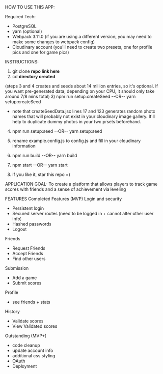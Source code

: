 HOW TO USE THIS APP:

Required Tech:
- PostgreSQL
- yarn (optional)
- Webpack 3.11.0 (if you are using a different version, you may need to make some changes to webpack config)
- Cloudinary account (you'll need to create two presets, one for profile pics and one for game pics)

INSTRUCTIONS:
1) git clone __repo link here__
2) cd __directory created__

(steps 3 and 4 creates and seeds about 14 million entries, so it's optional.  If you want pre-generated data, depending on your CPU, it should only take around 7/8 mins total)
3) npm run setup:createSeed --OR-- yarn setup:createSeed
  - note that createSeedData.jsx lines 17 and 123 generates random photo names that will probably not exist in your cloudinary image gallery.  It'll help to duplicate dummy photos in your two prsets beforehand.
4) npm run setup:seed --OR-- yarn setup:seed

5) rename example.config.js to config.js and fill in your cloudinary information
6) npm run build --OR-- yarn build
7) npm start --OR-- yarn start
8) if you like it, star this repo =)


APPLICATION GOAL: 
To create a platform that allows players to track game scores with friends and a sense of achievement via leveling

FEATURES
Completed Features (MVP)
Login and security
- Persistent login
- Secured server routes (need to be logged in + cannot alter other user info)
- Hashed passwords
- Logout

Friends
- Request Friends
- Accept Friends
- Find other users

Submission
- Add a game 
- Submit scores

Profile
- see friends + stats

History
- Validate scores
- View Validated scores



Outstanding (MVP+)
- code cleanup
- update account info
- additional css styling
- OAuth
- Deployment